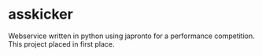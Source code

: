 # asskicker
Webservice written in python using japronto for a performance competition. This project placed in first place.
